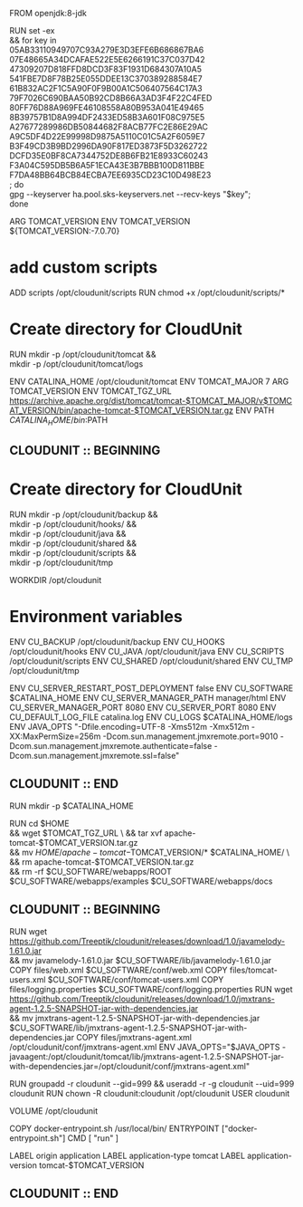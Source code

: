 FROM openjdk:8-jdk

RUN set -ex \
	&& for key in \
		05AB33110949707C93A279E3D3EFE6B686867BA6 \
		07E48665A34DCAFAE522E5E6266191C37C037D42 \
		47309207D818FFD8DCD3F83F1931D684307A10A5 \
		541FBE7D8F78B25E055DDEE13C370389288584E7 \
		61B832AC2F1C5A90F0F9B00A1C506407564C17A3 \
		79F7026C690BAA50B92CD8B66A3AD3F4F22C4FED \
		80FF76D88A969FE46108558A80B953A041E49465 \
		8B39757B1D8A994DF2433ED58B3A601F08C975E5 \
		A27677289986DB50844682F8ACB77FC2E86E29AC \
		A9C5DF4D22E99998D9875A5110C01C5A2F6059E7 \
		B3F49CD3B9BD2996DA90F817ED3873F5D3262722 \
		DCFD35E0BF8CA7344752DE8B6FB21E8933C60243 \
		F3A04C595DB5B6A5F1ECA43E3B7BBB100D811BBE \
		F7DA48BB64BCB84ECBA7EE6935CD23C10D498E23 \
	; do \
		gpg --keyserver ha.pool.sks-keyservers.net --recv-keys "$key"; \
	done

ARG TOMCAT_VERSION
ENV TOMCAT_VERSION ${TOMCAT_VERSION:-7.0.70}

# add custom scripts
ADD scripts /opt/cloudunit/scripts
RUN chmod +x /opt/cloudunit/scripts/*

# Create directory for CloudUnit
RUN mkdir -p /opt/cloudunit/tomcat &&  \
    mkdir -p /opt/cloudunit/tomcat/logs

ENV CATALINA_HOME /opt/cloudunit/tomcat
ENV TOMCAT_MAJOR 7
ARG TOMCAT_VERSION
ENV TOMCAT_TGZ_URL https://archive.apache.org/dist/tomcat/tomcat-$TOMCAT_MAJOR/v$TOMCAT_VERSION/bin/apache-tomcat-$TOMCAT_VERSION.tar.gz
ENV PATH $CATALINA_HOME/bin:$PATH

## CLOUDUNIT :: BEGINNING
# Create directory for CloudUnit
RUN mkdir -p /opt/cloudunit/backup &&  \
    mkdir -p /opt/cloudunit/hooks/ && \
    mkdir -p /opt/cloudunit/java && \
    mkdir -p /opt/cloudunit/shared && \
    mkdir -p /opt/cloudunit/scripts && \
    mkdir -p /opt/cloudunit/tmp

WORKDIR /opt/cloudunit

# Environment variables
ENV CU_BACKUP /opt/cloudunit/backup
ENV CU_HOOKS /opt/cloudunit/hooks
ENV CU_JAVA /opt/cloudunit/java
ENV CU_SCRIPTS /opt/cloudunit/scripts
ENV CU_SHARED /opt/cloudunit/shared
ENV CU_TMP /opt/cloudunit/tmp

ENV CU_SERVER_RESTART_POST_DEPLOYMENT false
ENV CU_SOFTWARE $CATALINA_HOME
ENV CU_SERVER_MANAGER_PATH manager/html
ENV CU_SERVER_MANAGER_PORT 8080
ENV CU_SERVER_PORT 8080
ENV CU_DEFAULT_LOG_FILE catalina.log
ENV CU_LOGS $CATALINA_HOME/logs
ENV JAVA_OPTS "-Dfile.encoding=UTF-8 -Xms512m -Xmx512m -XX:MaxPermSize=256m -Dcom.sun.management.jmxremote.port=9010 -Dcom.sun.management.jmxremote.authenticate=false -Dcom.sun.management.jmxremote.ssl=false"
## CLOUDUNIT :: END

RUN mkdir -p $CATALINA_HOME

RUN cd $HOME \
    && wget $TOMCAT_TGZ_URL \
    && tar xvf apache-tomcat-$TOMCAT_VERSION.tar.gz  \
    && mv $HOME/apache-tomcat-$TOMCAT_VERSION/* $CATALINA_HOME/ \
    && rm apache-tomcat-$TOMCAT_VERSION.tar.gz \
    && rm -rf $CU_SOFTWARE/webapps/ROOT $CU_SOFTWARE/webapps/examples $CU_SOFTWARE/webapps/docs

## CLOUDUNIT :: BEGINNING
RUN wget https://github.com/Treeptik/cloudunit/releases/download/1.0/javamelody-1.61.0.jar \
    && mv javamelody-1.61.0.jar $CU_SOFTWARE/lib/javamelody-1.61.0.jar
COPY files/web.xml $CU_SOFTWARE/conf/web.xml
COPY files/tomcat-users.xml $CU_SOFTWARE/conf/tomcat-users.xml
COPY files/logging.properties $CU_SOFTWARE/conf/logging.properties
RUN wget https://github.com/Treeptik/cloudunit/releases/download/1.0/jmxtrans-agent-1.2.5-SNAPSHOT-jar-with-dependencies.jar \
    && mv jmxtrans-agent-1.2.5-SNAPSHOT-jar-with-dependencies.jar $CU_SOFTWARE/lib/jmxtrans-agent-1.2.5-SNAPSHOT-jar-with-dependencies.jar
COPY files/jmxtrans-agent.xml /opt/cloudunit/conf/jmxtrans-agent.xml
ENV JAVA_OPTS="$JAVA_OPTS -javaagent:/opt/cloudunit/tomcat/lib/jmxtrans-agent-1.2.5-SNAPSHOT-jar-with-dependencies.jar=/opt/cloudunit/conf/jmxtrans-agent.xml"

RUN groupadd -r cloudunit --gid=999 && useradd -r -g cloudunit --uid=999 cloudunit
RUN chown -R cloudunit:cloudunit /opt/cloudunit
USER cloudunit

VOLUME /opt/cloudunit

COPY docker-entrypoint.sh /usr/local/bin/
ENTRYPOINT ["docker-entrypoint.sh"]
CMD [ "run" ]

LABEL origin application
LABEL application-type tomcat
LABEL application-version tomcat-$TOMCAT_VERSION
## CLOUDUNIT :: END
